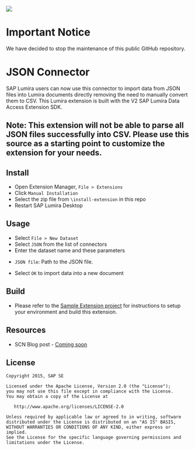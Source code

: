 ![](https://img.shields.io/badge/STATUS-NOT%20CURRENTLY%20MAINTAINED-red.svg?longCache=true&style=flat)

# Important Notice
We have decided to stop the maintenance of this public GitHub repository.

JSON Connector
==========================================================
SAP Lumira users can now use this connector to import data from JSON files into Lumira documents directly removing the need to manually convert them to CSV. This Lumira extension is built with the V2 SAP Lumira Data Access Extension SDK.

Note: This extension will not be able to parse all JSON files successfully into CSV. Please use this source as a starting point to customize the extension for your needs.
-----------------------------------------------------

Install
-----------------
* Open Extension Manager, `File > Extensions`
* Click `Manual Installation`
* Select the zip file from `\install-extension` in this repo
* Restart SAP Lumira Desktop

Usage
----------
* Select `File > New Dataset`
* Select `JSON` from the list of connectors
* Enter the dataset name and these parameters
 + `JSON file`: Path to the JSON file.
* Select `OK` to import data into a new document

Build
-----------------
* Please refer to the [Sample Extension project](https://github.com/SAP/lumira-extension-da-sample) for instructions to setup your environment and build this extension.

Resources
-----------
* SCN Blog post - [Coming soon](https://www.google.com/search?q=baby+cat+pics)

License
---------

    Copyright 2015, SAP SE

    Licensed under the Apache License, Version 2.0 (the "License");
    you may not use this file except in compliance with the License.
    You may obtain a copy of the License at

       http://www.apache.org/licenses/LICENSE-2.0

    Unless required by applicable law or agreed to in writing, software
    distributed under the License is distributed on an "AS IS" BASIS,
    WITHOUT WARRANTIES OR CONDITIONS OF ANY KIND, either express or implied.
    See the License for the specific language governing permissions and
    limitations under the License.

 [1]: https://github.com/SAP/lumira-extension-da-json
